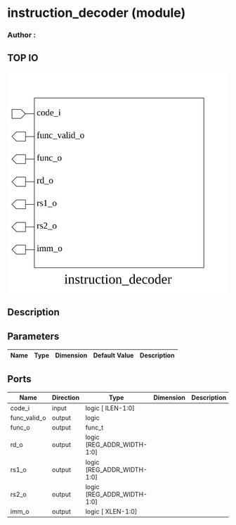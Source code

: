# instruction_decoder (module)

### Author : 

## TOP IO
<img src="./instruction_decoder_top.svg">

## Description


## Parameters
|Name|Type|Dimension|Default Value|Description|
|-|-|-|-|-|

## Ports
|Name|Direction|Type|Dimension|Description|
|-|-|-|-|-|
|code_i|input|logic [ ILEN-1:0]|||
|func_valid_o|output|logic|||
|func_o|output|func_t|||
|rd_o|output|logic [REG_ADDR_WIDTH-1:0]|||
|rs1_o|output|logic [REG_ADDR_WIDTH-1:0]|||
|rs2_o|output|logic [REG_ADDR_WIDTH-1:0]|||
|imm_o|output|logic [ XLEN-1:0]|||

